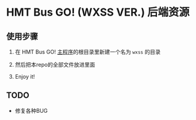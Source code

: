# HMT Bus GO! (WXSS VER.) 后端资源

## 使用步骤

1. 在 HMT Bus GO! [主程序](https://github.com/CRH380A-2722/HMT-Bus-GO)的根目录里新建一个名为 `wxss` 的目录

2. 然后把本repo的全部文件放进里面

3. Enjoy it!

## TODO

* 修复各种BUG
